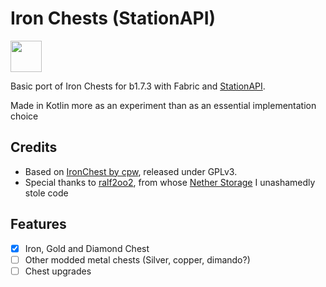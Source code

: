 # Iron Chests (StationAPI)
<img src="https://i.imgur.com/c1DH9VL.png" height=50>

Basic port of Iron Chests for b1.7.3 with Fabric and [StationAPI](https://github.com/ModificationStation/StationAPI).

Made in Kotlin more as an experiment than as an essential implementation choice

## Credits
* Based on [IronChest by cpw](https://github.com/cpw/ironchest), released under GPLv3.
* Special thanks to [ralf2oo2](https://github.com/ralf2oo2), from whose [Nether Storage](https://github.com/ralf2oo2/netherstorage-stapi) I
unashamedly stole code

## Features
- [x] Iron, Gold and Diamond Chest
- [ ] Other modded metal chests (Silver, copper, dimando?)
- [ ] Chest upgrades